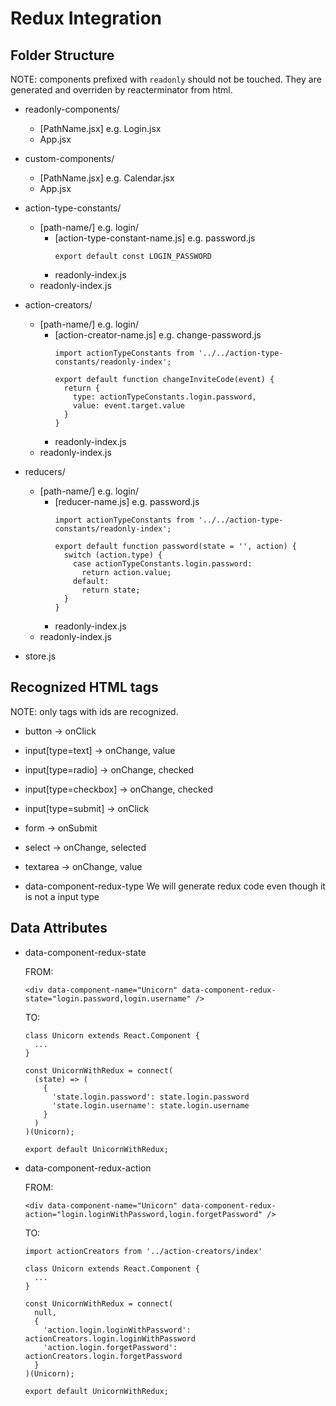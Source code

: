 # Redux Integration

## Folder Structure

NOTE: components prefixed with `readonly` should not be touched.
They are generated and overriden by reacterminator from html.

- readonly-components/
  - [PathName.jsx] e.g. Login.jsx
  - App.jsx

- custom-components/
  - [PathName.jsx] e.g. Calendar.jsx
  - App.jsx

- action-type-constants/
  - [path-name/] e.g. login/
    - [action-type-constant-name.js] e.g. password.js
      ```
      export default const LOGIN_PASSWORD
      ```
    - readonly-index.js
  - readonly-index.js

- action-creators/
  - [path-name/] e.g. login/
    - [action-creator-name.js] e.g. change-password.js
      ```
      import actionTypeConstants from '../../action-type-constants/readonly-index';

      export default function changeInviteCode(event) {
        return {
          type: actionTypeConstants.login.password,
          value: event.target.value
        }
      }
      ```
    - readonly-index.js
  - readonly-index.js

- reducers/
  - [path-name/] e.g. login/
    - [reducer-name.js] e.g. password.js
      ```
      import actionTypeConstants from '../../action-type-constants/readonly-index';

      export default function password(state = '', action) {
        switch (action.type) {
          case actionTypeConstants.login.password:
            return action.value;
          default:
            return state;
        }
      }
      ```
    - readonly-index.js
  - readonly-index.js
- store.js

## Recognized HTML tags

NOTE: only tags with ids are recognized.

- button -> onClick
- input[type=text] -> onChange, value
- input[type=radio] -> onChange, checked
- input[type=checkbox] -> onChange, checked
- input[type=submit] -> onClick
- form -> onSubmit
- select -> onChange, selected
- textarea -> onChange, value

- data-component-redux-type
  We will generate redux code even though it is not a input type

## Data Attributes

- data-component-redux-state

  FROM:
  ```
  <div data-component-name="Unicorn" data-component-redux-state="login.password,login.username" />
  ```

  TO:
  ```
  class Unicorn extends React.Component {
    ...
  }

  const UnicornWithRedux = connect(
    (state) => (
      {
        'state.login.password': state.login.password
        'state.login.username': state.login.username
      }
    )
  )(Unicorn);

  export default UnicornWithRedux;
  ```

- data-component-redux-action

  FROM:
  ```
  <div data-component-name="Unicorn" data-component-redux-action="login.loginWithPassword,login.forgetPassword" />
  ```

  TO:
  ```
  import actionCreators from '../action-creators/index'

  class Unicorn extends React.Component {
    ...
  }

  const UnicornWithRedux = connect(
    null,
    {
      'action.login.loginWithPassword': actionCreators.login.loginWithPassword
      'action.login.forgetPassword': actionCreators.login.forgetPassword
    }
  )(Unicorn);

  export default UnicornWithRedux;
  ```
